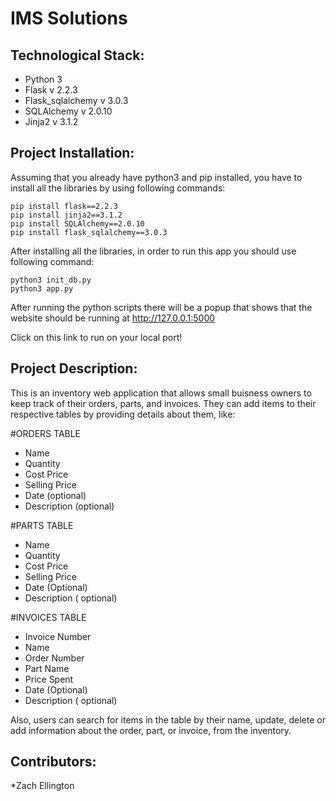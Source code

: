 # IMS Solutions

## Technological Stack:

* Python 3
* Flask v 2.2.3
* Flask_sqlalchemy v 3.0.3
* SQLAlchemy v 2.0.10
* Jinja2 v 3.1.2

## Project Installation:

Assuming that you already have python3 and pip installed, you have to install all the libraries by using following commands:

```
pip install flask==2.2.3
pip install jinja2==3.1.2
pip install SQLAlchemy==2.0.10
pip install flask_sqlalchemy==3.0.3
```

After installing all the libraries, in order to run this app you should use following command:

```
python3 init_db.py
python3 app.py
```

After running the python scripts there will be a popup that shows that the website should be running at http://127.0.0.1:5000

Click on this link to run on your local port!

## Project Description:

This is an inventory web application that allows small buisness owners to keep track of their orders, parts, and invoices. They can add items to their respective tables by providing details about them, like:

#ORDERS TABLE
* Name
* Quantity
* Cost Price
* Selling Price
* Date (optional)
* Description (optional)
  

#PARTS TABLE
* Name
* Quantity
* Cost Price
* Selling Price
* Date (Optional)
* Description ( optional)
  

#INVOICES TABLE
* Invoice Number
* Name
* Order Number
* Part Name
* Price Spent 
* Date (Optional)
* Description ( optional)

Also, users can search for items in the table by their name, update, delete or add information about the order, part, or invoice, from the inventory.

## Contributors:

*Zach Ellington

